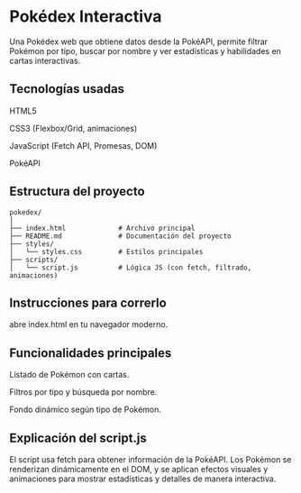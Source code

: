 # Pokédex Interactiva

Una Pokédex web que obtiene datos desde la PokéAPI, permite filtrar Pokémon por tipo, buscar por nombre y ver estadísticas y habilidades en cartas interactivas.

## Tecnologías usadas

HTML5

CSS3 (Flexbox/Grid, animaciones)

JavaScript (Fetch API, Promesas, DOM)

PokéAPI

## Estructura del proyecto

```text
pokedex/
│
├── index.html             # Archivo principal
├── README.md              # Documentación del proyecto
├── styles/
│   └── styles.css         # Estilos principales
├── scripts/
│   └── script.js          # Lógica JS (con fetch, filtrado, animaciones)
```

## Instrucciones para correrlo

abre index.html en tu navegador moderno.

## Funcionalidades principales

Listado de Pokémon con cartas.

Filtros por tipo y búsqueda por nombre.

Fondo dinámico según tipo de Pokémon.

## Explicación del script.js

El script usa fetch para obtener información de la PokéAPI. Los Pokémon se renderizan dinámicamente en el DOM, y se aplican efectos visuales y animaciones para mostrar estadísticas y detalles de manera interactiva.
